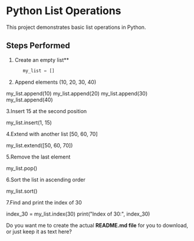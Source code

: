 # Python List Operations

This project demonstrates basic list operations in Python.

## Steps Performed

1. Create an empty list**  
   ```python
      my_list = []
2. Append elements (10, 20, 30, 40)

my_list.append(10)
my_list.append(20)
my_list.append(30)
my_list.append(40)

3.Insert 15 at the second position

my_list.insert(1, 15)

4.Extend with another list [50, 60, 70]

my_list.extend([50, 60, 70])

5.Remove the last element

my_list.pop()

6.Sort the list in ascending order

my_list.sort()

7.Find and print the index of 30

index_30 = my_list.index(30)
print("Index of 30:", index_30)



Do you want me to create the actual **README.md file** for you to download, or just keep it as text here?

